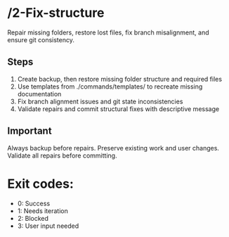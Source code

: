# /2-Fix-structure
Repair missing folders, restore lost files, fix branch misalignment, and ensure git consistency.

## Steps
1. Create backup, then restore missing folder structure and required files
2. Use templates from ./commands/templates/ to recreate missing documentation
3. Fix branch alignment issues and git state inconsistencies
4. Validate repairs and commit structural fixes with descriptive message

## Important
Always backup before repairs. Preserve existing work and user changes. Validate all repairs before committing.

# Exit codes:
- 0: Success
- 1: Needs iteration
- 2: Blocked
- 3: User input needed